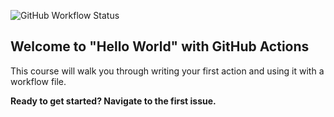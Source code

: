 ![GitHub Workflow Status](https://img.shields.io/github/workflow/status/teknofage/hello-github-actions/A-workflow-for-my-Hello-World-file)

## Welcome to "Hello World" with GitHub Actions

This course will walk you through writing your first action and using it with a workflow file. 

**Ready to get started? Navigate to the first issue.**
